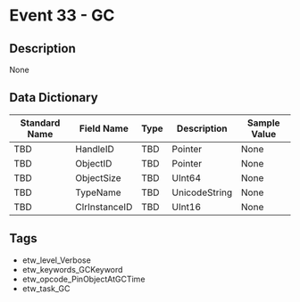 # Event 33 - GC

## Description
None

## Data Dictionary
|Standard Name|Field Name|Type|Description|Sample Value|
|---|---|---|---|---|
|TBD|HandleID|TBD|Pointer|None|None|
|TBD|ObjectID|TBD|Pointer|None|None|
|TBD|ObjectSize|TBD|UInt64|None|None|
|TBD|TypeName|TBD|UnicodeString|None|None|
|TBD|ClrInstanceID|TBD|UInt16|None|None|

## Tags
* etw_level_Verbose
* etw_keywords_GCKeyword
* etw_opcode_PinObjectAtGCTime
* etw_task_GC